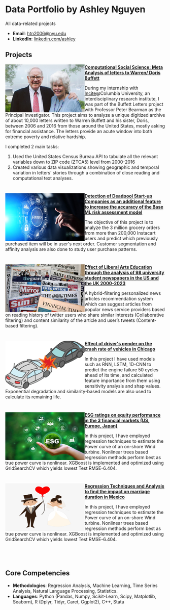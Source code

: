 # Data Portfolio by Ashley Nguyen
All data-related projects 

- **Email**: [htn2006@nyu.edu](htn2006@nyu.edu)
- **LinkedIn**: [linkedin.com/ashley](https://www.linkedin.com/in/ashley-nguyen-26a5291b7/)

## Projects

<img align="left" width="250" height="150" src="https://github.com/ashleyng1/portfolio/blob/main/warren%20doris%20buffett.jpeg"> **[Computational Social Science: Meta Analysis of letters to Warren/ Doris Buffett](https://github.com/ashleyng1/portfolio/tree/main/202307%20buffett%20letters%20project)**

During my internship with [Incite](https://incite.columbia.edu/)@Columbia University, an interdisciplinary research institute, I was part of the Buffett Letters project with Professor Peter Bearman as the Principal Investigator. This project aims to analyze a unique digitized archive of about 10,000 letters written to Warren Buffett and his sister, Doris, between 2006 and 2016 from those around the United States, mostly asking for financial assistance. The letters provide an acute window into both extreme poverty and relative hardship.

I completed 2 main tasks:
1. Used the United States Census Bureau API to tabulate all the relevant variables down to ZIP code (ZTCA5) level from 2000-2016
2. Created various data visualizations showing geographic and temporal variation in letters’ stories through a combination of close reading and computational text analyses.

#

<img align="left" width="250" height="150" src="https://github.com/ashleyng1/portfolio/blob/main/images/fintech.jpeg"> **[Detection of Deadpool Start-up Companies as an additional feature to increase the accuracy of the Base ML risk assessment model](https://github.com/ashleyng1/portfolio/tree/main/202305%20deadpool%20startups)**

The objective of this project is to analyze the 3 million grocery orders from more than 200,000 Instacart users and predict which previously purchased item will be in user's next order. Customer segmentation and affinity analysis are also done to study user purchase patterns.

#

<img align="left" width="250" height="150" src="https://github.com/ashleyng1/portfolio/blob/main/images/newspapers.jpeg"> **[Effect of Liberal Arts Education through the analysis of 98 university student newspapers in the US and the UK 2000-2023](https://github.com/ashleyng1/portfolio/tree/main/202303%20university%20student%20newspapers)**
 
A hybrid-filtering personalized news articles recommendation system which can suggest articles from popular news service providers based on reading history of twitter users who share similar interests (Collaborative filtering) and content similarity of the article and user’s tweets (Content-based filtering).

#

<img align="left" width="250" height="150" src="https://github.com/ashleyng1/portfolio/blob/main/images/crash.jpeg"> **[Effect of driver's gender on the crash rate of vehicles in Chicago](https://github.com/ashleyng1/portfolio/tree/main/202302%20driver%20gender%20on%20car%20crash)**

In this project I have used models such as RNN, LSTM, 1D-CNN to predict the engine failure 50 cycles ahead of its time, and calculated feature importance from them using sensitivity analysis and shap values. Exponential degradation and similarity-based models are also used to calculate its remaining life.

#

<img align="left" width="250" height="150" src="https://github.com/ashleyng1/portfolio/blob/main/images/esg.jpeg"> **[ESG ratings on equity performance in the 3 financial markets (US, Europe, Japan)](https://github.com/ashleyng1/portfolio/tree/main/202211%20esg%20on%20firm%20performances)**

In this project, I have employed regression techniques to estimate the Power curve of an on-shore Wind turbine. Nonlinear trees based regression methods perform best as true power curve is nonlinear. XGBoost is implemented and optimized using GridSearchCV which yields lowest Test RMSE-6.404.

#

<img align="left" width="250" height="150" src="https://github.com/ashleyng1/portfolio/blob/main/images/marriage.png"> **[Regression Techniques and Analysis to find the impact on marriage duration in Mexico](https://github.com/ashleyng1/portfolio/tree/main/202103%20marriage%20duration)**

In this project, I have employed regression techniques to estimate the Power curve of an on-shore Wind turbine. Nonlinear trees based regression methods perform best as true power curve is nonlinear. XGBoost is implemented and optimized using GridSearchCV which yields lowest Test RMSE-6.404.

#
<br />
 
## Core Competencies

- **Methodologies**: Regression Analysis, Machine Learning, Time Series Analysis, Natural Language Processing, Statistics.
- **Languages**: Python (Pandas, Numpy, Scikit-Learn, Scipy, Matplotlib, Seaborn), R (Dplyr, Tidyr, Caret, Ggplot2), C++, Stata
